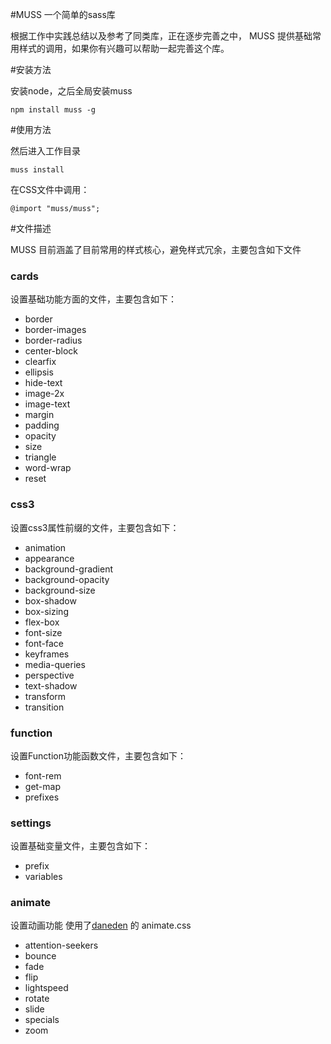 #MUSS 一个简单的sass库 

根据工作中实践总结以及参考了同类库，正在逐步完善之中， MUSS 提供基础常用样式的调用，如果你有兴趣可以帮助一起完善这个库。

#安装方法


安装node，之后全局安装muss

	npm install muss -g

#使用方法	

然后进入工作目录

	muss install


在CSS文件中调用：

	@import "muss/muss";


#文件描述


MUSS 目前涵盖了目前常用的样式核心，避免样式冗余，主要包含如下文件

### cards

设置基础功能方面的文件，主要包含如下：

-	border
-	border-images
-	border-radius
-	center-block
-	clearfix
-	ellipsis
-	hide-text
-	image-2x
-	image-text
-	margin
-	padding
-	opacity
-	size
-	triangle
-	word-wrap
-	reset

### css3

设置css3属性前缀的文件，主要包含如下：

-	animation
-	appearance
-	background-gradient
-	background-opacity
-	background-size
-	box-shadow
-	box-sizing
-	flex-box
-	font-size
-	font-face
-	keyframes
-	media-queries
-	perspective
-	text-shadow
-	transform
-	transition

### function

设置Function功能函数文件，主要包含如下：

-	font-rem
-	get-map
-	prefixes

### settings

设置基础变量文件，主要包含如下：

-	prefix
-	variables

### animate

设置动画功能 使用了[daneden](http://daneden.me/animate) 的 animate.css

-	attention-seekers
-	bounce
-	fade
-	flip
-	lightspeed
-	rotate
-	slide
-	specials
-	zoom
